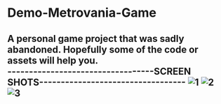 # Demo-Metrovania-Game
A personal game project that was sadly abandoned. Hopefully some of the code or assets will help you.   
----------------------------------SCREEN SHOTS----------------------------------
![1](https://github.com/user-attachments/assets/8aff604d-4497-4b46-bf06-78bddd40b16d)
![2](https://github.com/user-attachments/assets/68beee5c-d697-44fb-9388-9450e89639a9)
![3](https://github.com/user-attachments/assets/82d3d6b1-5baf-4397-bd32-0620f135ab3a)
--------------------------------------------------------------------------------



